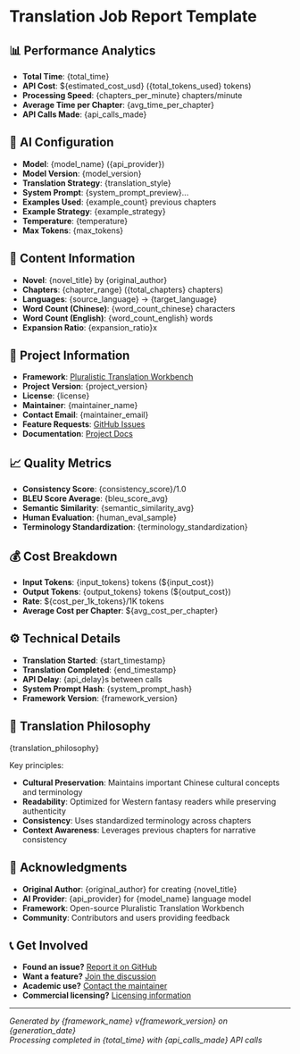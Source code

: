 # Translation Job Report Template

## 📊 Performance Analytics
- **Total Time**: {total_time}
- **API Cost**: ${estimated_cost_usd} ({total_tokens_used} tokens)
- **Processing Speed**: {chapters_per_minute} chapters/minute
- **Average Time per Chapter**: {avg_time_per_chapter}
- **API Calls Made**: {api_calls_made}

## 🤖 AI Configuration
- **Model**: {model_name} ({api_provider})
- **Model Version**: {model_version}
- **Translation Strategy**: {translation_style}
- **System Prompt**: {system_prompt_preview}...
- **Examples Used**: {example_count} previous chapters
- **Example Strategy**: {example_strategy}
- **Temperature**: {temperature}
- **Max Tokens**: {max_tokens}

## 📖 Content Information
- **Novel**: {novel_title} by {original_author}
- **Chapters**: {chapter_range} ({total_chapters} chapters)
- **Languages**: {source_language} → {target_language}
- **Word Count (Chinese)**: {word_count_chinese} characters
- **Word Count (English)**: {word_count_english} words
- **Expansion Ratio**: {expansion_ratio}x

## 🔗 Project Information
- **Framework**: [Pluralistic Translation Workbench]({github_url})
- **Project Version**: {project_version}
- **License**: {license}
- **Maintainer**: {maintainer_name}
- **Contact Email**: {maintainer_email}
- **Feature Requests**: [GitHub Issues]({feature_requests_url})
- **Documentation**: [Project Docs]({documentation_url})

## 📈 Quality Metrics
- **Consistency Score**: {consistency_score}/1.0
- **BLEU Score Average**: {bleu_score_avg}
- **Semantic Similarity**: {semantic_similarity_avg}
- **Human Evaluation**: {human_eval_sample}
- **Terminology Standardization**: {terminology_standardization}

## 💰 Cost Breakdown
- **Input Tokens**: {input_tokens} tokens (${input_cost})
- **Output Tokens**: {output_tokens} tokens (${output_cost})
- **Rate**: ${cost_per_1k_tokens}/1K tokens
- **Average Cost per Chapter**: ${avg_cost_per_chapter}

## ⚙️ Technical Details
- **Translation Started**: {start_timestamp}
- **Translation Completed**: {end_timestamp}
- **API Delay**: {api_delay}s between calls
- **System Prompt Hash**: {system_prompt_hash}
- **Framework Version**: {framework_version}

## 🎯 Translation Philosophy

{translation_philosophy}

Key principles:

- **Cultural Preservation**: Maintains important Chinese cultural concepts and terminology
- **Readability**: Optimized for Western fantasy readers while preserving authenticity
- **Consistency**: Uses standardized terminology across chapters
- **Context Awareness**: Leverages previous chapters for narrative consistency

## 🙏 Acknowledgments
- **Original Author**: {original_author} for creating {novel_title}
- **AI Provider**: {api_provider} for {model_name} language model
- **Framework**: Open-source Pluralistic Translation Workbench
- **Community**: Contributors and users providing feedback

## 📞 Get Involved
- **Found an issue?** [Report it on GitHub]({feature_requests_url})
- **Want a feature?** [Join the discussion]({github_discussions_url})
- **Academic use?** [Contact the maintainer]({maintainer_email})
- **Commercial licensing?** [Licensing information]({license_url})

---
*Generated by {framework_name} v{framework_version} on {generation_date}*  
*Processing completed in {total_time} with {api_calls_made} API calls*